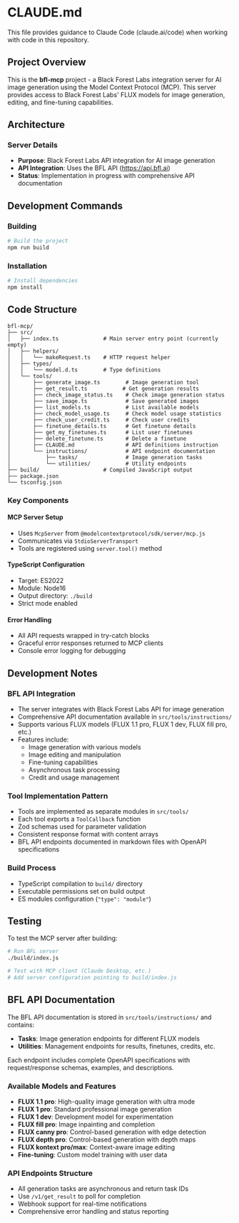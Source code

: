 # CLAUDE.md

This file provides guidance to Claude Code (claude.ai/code) when working with code in this repository.

## Project Overview

This is the **bfl-mcp** project - a Black Forest Labs integration server for AI image generation using the Model Context Protocol (MCP). This server provides access to Black Forest Labs' FLUX models for image generation, editing, and fine-tuning capabilities.

## Architecture

### Server Details
- **Purpose**: Black Forest Labs API integration for AI image generation
- **API Integration**: Uses the BFL API (https://api.bfl.ai)
- **Status**: Implementation in progress with comprehensive API documentation

## Development Commands

### Building
```bash
# Build the project
npm run build
```

### Installation
```bash
# Install dependencies
npm install
```

## Code Structure

```
bfl-mcp/
├── src/
│   ├── index.ts              # Main server entry point (currently empty)
│   ├── helpers/
│   │   └── makeRequest.ts    # HTTP request helper
│   ├── types/
│   │   └── model.d.ts        # Type definitions
│   └── tools/
│       ├── generate_image.ts        # Image generation tool
│       ├── get_result.ts           # Get generation results
│       ├── check_image_status.ts    # Check image generation status
│       ├── save_image.ts            # Save generated images
│       ├── list_models.ts           # List available models
│       ├── check_model_usage.ts     # Check model usage statistics
│       ├── check_user_credit.ts     # Check user credits
│       ├── finetune_details.ts      # Get finetune details
│       ├── get_my_finetunes.ts      # List user finetunes
│       ├── delete_finetune.ts       # Delete a finetune
│       ├── CLAUDE.md                # API definitions instruction
│       └── instructions/            # API endpoint documentation
│           ├── tasks/               # Image generation tasks
│           └── utilities/           # Utility endpoints
├── build/                    # Compiled JavaScript output
├── package.json
└── tsconfig.json
```

### Key Components

#### MCP Server Setup
- Uses `McpServer` from `@modelcontextprotocol/sdk/server/mcp.js`
- Communicates via `StdioServerTransport`
- Tools are registered using `server.tool()` method

#### TypeScript Configuration
- Target: ES2022
- Module: Node16
- Output directory: `./build`
- Strict mode enabled

#### Error Handling
- All API requests wrapped in try-catch blocks
- Graceful error responses returned to MCP clients
- Console error logging for debugging

## Development Notes

### BFL API Integration
- The server integrates with Black Forest Labs API for image generation
- Comprehensive API documentation available in `src/tools/instructions/`
- Supports various FLUX models (FLUX 1.1 pro, FLUX 1 dev, FLUX fill pro, etc.)
- Features include:
  - Image generation with various models
  - Image editing and manipulation
  - Fine-tuning capabilities
  - Asynchronous task processing
  - Credit and usage management

### Tool Implementation Pattern
- Tools are implemented as separate modules in `src/tools/`
- Each tool exports a `ToolCallback` function
- Zod schemas used for parameter validation
- Consistent response format with content arrays
- BFL API endpoints documented in markdown files with OpenAPI specifications

### Build Process
- TypeScript compilation to `build/` directory
- Executable permissions set on build output
- ES modules configuration (`"type": "module"`)

## Testing

To test the MCP server after building:
```bash
# Run BFL server
./build/index.js

# Test with MCP client (Claude Desktop, etc.)
# Add server configuration pointing to build/index.js
```

## BFL API Documentation

The BFL API documentation is stored in `src/tools/instructions/` and contains:
- **Tasks**: Image generation endpoints for different FLUX models
- **Utilities**: Management endpoints for results, finetunes, credits, etc.

Each endpoint includes complete OpenAPI specifications with request/response schemas, examples, and descriptions.

### Available Models and Features
- **FLUX 1.1 pro**: High-quality image generation with ultra mode
- **FLUX 1 pro**: Standard professional image generation
- **FLUX 1 dev**: Development model for experimentation
- **FLUX fill pro**: Image inpainting and completion
- **FLUX canny pro**: Control-based generation with edge detection
- **FLUX depth pro**: Control-based generation with depth maps
- **FLUX kontext pro/max**: Context-aware image editing
- **Fine-tuning**: Custom model training with user data

### API Endpoints Structure
- All generation tasks are asynchronous and return task IDs
- Use `/v1/get_result` to poll for completion
- Webhook support for real-time notifications
- Comprehensive error handling and status reporting